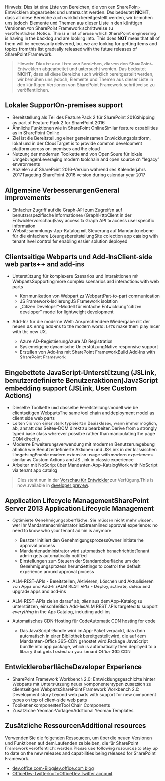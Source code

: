 <span data-ttu-id="4fcf7-p102">Hinweis: Dies ist eine Liste von Bereichen, die von den SharePoint-Entwicklern abgearbeitet und untersucht werden. Das bedeutet **NICHT**, dass all diese Bereiche auch wirklich bereitgestellt werden, wir bemühen uns jedoch, Elemente und Themen aus dieser Liste in den künftigen Versionen von SharePoint Framework schrittweise zu veröffentlichen.</span><span class="sxs-lookup"><span data-stu-id="4fcf7-p102">Notice. This is a list of areas which SharePoint engineering is having in the backlog and are looking into. This does **NOT** mean that all of them will be necessarily delivered, but we are looking for getting items and topics from this list gradually released with the future releases of SharePoint Framework.</span></span>

> Hinweis: Dies ist eine Liste von Bereichen, die von den SharePoint-Entwicklern abgearbeitet und untersucht werden. Das bedeutet **NICHT**, dass all diese Bereiche auch wirklich bereitgestellt werden, wir bemühen uns jedoch, Elemente und Themen aus dieser Liste in den künftigen Versionen von SharePoint Framework schrittweise zu veröffentlichen.  

## <a name="on-premises-support"></a><span data-ttu-id="4fcf7-108">Lokaler Support</span><span class="sxs-lookup"><span data-stu-id="4fcf7-108">On-premises support</span></span>

- <span data-ttu-id="4fcf7-109">Bereitstellung als Teil des Feature Pack 2 für SharePoint 2016</span><span class="sxs-lookup"><span data-stu-id="4fcf7-109">Shipping as part of Feature Pack 2 for SharePoint 2016</span></span>
- <span data-ttu-id="4fcf7-110">Ähnliche Funktionen wie in SharePoint Online</span><span class="sxs-lookup"><span data-stu-id="4fcf7-110">Similar feature capabilities as in SharePoint Online</span></span>
- <span data-ttu-id="4fcf7-111">Ziel ist die Bereitstellung einer gemeinsamen Entwicklungsplattform, lokal und in der Cloud</span><span class="sxs-lookup"><span data-stu-id="4fcf7-111">Target is to provide common development platform across on-premises and the cloud</span></span>
- <span data-ttu-id="4fcf7-112">Nutzung der modernen Toolkette und von Open Soure für lokale Umgebungen</span><span class="sxs-lookup"><span data-stu-id="4fcf7-112">Leveraging modern toolchain and open source on “legacy” environments</span></span>
- <span data-ttu-id="4fcf7-113">Abzielen auf SharePoint 2016-Version während des Kalenderjahrs 2017</span><span class="sxs-lookup"><span data-stu-id="4fcf7-113">Targeting SharePoint 2016 version during calendar year 2017</span></span>

## <a name="general-improvements"></a><span data-ttu-id="4fcf7-114">Allgemeine Verbesserungen</span><span class="sxs-lookup"><span data-stu-id="4fcf7-114">General improvements</span></span>

- <span data-ttu-id="4fcf7-115">Einfacher Zugriff auf die Graph-API zum Zugreifen auf benutzerspezifische Informationen (GraphHttpClient in der Entwicklervorschau)</span><span class="sxs-lookup"><span data-stu-id="4fcf7-115">Easy access to Graph API to access user specific information</span></span>
- <span data-ttu-id="4fcf7-116">Websitesammlungs-App-Katalog mit Steuerung auf Mandantenebene für die einfachere Lösungsbereitstellung</span><span class="sxs-lookup"><span data-stu-id="4fcf7-116">Site collection app catalog with tenant level control for enabling easier solution deployed</span></span> 

## <a name="client-side-web-parts-and-add-ins"></a><span data-ttu-id="4fcf7-117">Clientseitige Webparts und Add-Ins</span><span class="sxs-lookup"><span data-stu-id="4fcf7-117">Client-side web parts++ and add-ins</span></span>

- <span data-ttu-id="4fcf7-118">Unterstützung für komplexere Szenarios und Interaktionen mit Webparts</span><span class="sxs-lookup"><span data-stu-id="4fcf7-118">Supporting more complex scenarios and interactions with web parts</span></span>
    - <span data-ttu-id="4fcf7-119">Kommunikation von Webpart zu Webpart</span><span class="sxs-lookup"><span data-stu-id="4fcf7-119">Part-to-part communication</span></span>
    - <span data-ttu-id="4fcf7-120">JS Framework-Isolierung</span><span class="sxs-lookup"><span data-stu-id="4fcf7-120">JS Framework isolation</span></span>
    - <span data-ttu-id="4fcf7-121">„Citizen Developer“-Modell für einfache Entwicklung</span><span class="sxs-lookup"><span data-stu-id="4fcf7-121">"citizen developer" model for lightweight development</span></span>

- <span data-ttu-id="4fcf7-122">Add-Ins für die moderne Welt: Ansprechendere Wiedergabe mit der neuen UX.</span><span class="sxs-lookup"><span data-stu-id="4fcf7-122">Bring add-ins to the modern world: Let’s make them play nicer with the new UX.</span></span> 
    - <span data-ttu-id="4fcf7-123">Azure AD-Registrierung</span><span class="sxs-lookup"><span data-stu-id="4fcf7-123">Azure AD Registration</span></span>
    - <span data-ttu-id="4fcf7-124">Systemeigene dynamische Unterstützung</span><span class="sxs-lookup"><span data-stu-id="4fcf7-124">Native responsive support</span></span> 
    - <span data-ttu-id="4fcf7-125">Erstellen von Add-Ins mit SharePoint Framework</span><span class="sxs-lookup"><span data-stu-id="4fcf7-125">Build Add-Ins with SharePoint Framework</span></span>

## <a name="javascript-embedding-support-jslink-user-custom-actions"></a><span data-ttu-id="4fcf7-126">Eingebettete JavaScript-Unterstützung (JSLink, benutzerdefinierte Benutzeraktionen)</span><span class="sxs-lookup"><span data-stu-id="4fcf7-126">JavaScript embedding support (JSLink, User Custom Actions)</span></span>

- <span data-ttu-id="4fcf7-127">Dieselbe Toolkette und dasselbe Bereitstellungsmodell wie bei clientseitigen Webparts</span><span class="sxs-lookup"><span data-stu-id="4fcf7-127">The same tool chain and deployment model as client side web parts.</span></span>
- <span data-ttu-id="4fcf7-128">Leiten Sie von einer stark typisierten Basisklasse, wann immer möglich, ab, anstatt das Seiten-DOM direkt zu bearbeiten.</span><span class="sxs-lookup"><span data-stu-id="4fcf7-128">Derive from a strongly typed base class wherever possible rather than manipulating the page DOM directly.</span></span>
- <span data-ttu-id="4fcf7-129">Moderne Erweiterungsverwendung mit modernen Benutzerumgebung ähnlich wie Benutzerdefinierte Aktionen und JS-Link in der klassischen Umgebung</span><span class="sxs-lookup"><span data-stu-id="4fcf7-129">Enable modern extension usage with modern experiences similar as Custom Actions and JS Link in classic experience</span></span>
- <span data-ttu-id="4fcf7-130">Arbeiten mit NoScript über Mandanten-App-Katalog</span><span class="sxs-lookup"><span data-stu-id="4fcf7-130">Work with NoScript via tenant app catalog</span></span>

> <span data-ttu-id="4fcf7-131">Dies steht nun in der [Vorschau für Entwickler](https://dev.office.com/blogs/announcing-availability-of-sharepoint-framework-extensions-developer-preview) zur Verfügung.</span><span class="sxs-lookup"><span data-stu-id="4fcf7-131">This is now available in [developer preview](https://dev.office.com/blogs/announcing-availability-of-sharepoint-framework-extensions-developer-preview).</span></span>

## <a name="application-lifecycle-management"></a><span data-ttu-id="4fcf7-132">Application Lifecycle Management</span><span class="sxs-lookup"><span data-stu-id="4fcf7-132">SharePoint Server 2013 Application Lifecycle Management</span></span>

- <span data-ttu-id="4fcf7-133">Optimierte Genehmigungsoberfläche: Sie müssen nicht mehr wissen, wer Ihr Mandantenadministrator ist</span><span class="sxs-lookup"><span data-stu-id="4fcf7-133">Streamlined approval experience: no need to know who your tenant admin is anymore</span></span>
    - <span data-ttu-id="4fcf7-134">Besitzer initiiert den Genehmigungsprozess</span><span class="sxs-lookup"><span data-stu-id="4fcf7-134">Owner initiate the approval process</span></span>
    - <span data-ttu-id="4fcf7-135">Mandantenadministrator wird automatisch benachrichtigt</span><span class="sxs-lookup"><span data-stu-id="4fcf7-135">Tenant admin gets automatically notified</span></span> 
    - <span data-ttu-id="4fcf7-136">Einstellungen zum Steuern der Standardoberfläche um den Genehmigungsprozess herum</span><span class="sxs-lookup"><span data-stu-id="4fcf7-136">Settings to control the default experience around approval process</span></span>

- <span data-ttu-id="4fcf7-137">ALM-REST-APIs - Bereitstellen, Aktivieren, Löschen und Aktualisieren von Apps und Add-Ins</span><span class="sxs-lookup"><span data-stu-id="4fcf7-137">ALM REST APIs - Deploy, activate, delete and upgrade apps and add-ins</span></span>
- <span data-ttu-id="4fcf7-138">ALM-REST-APIs zielen darauf ab, *alles* aus dem App-Katalog zu unterstützen, einschließlich Add-Ins</span><span class="sxs-lookup"><span data-stu-id="4fcf7-138">ALM REST APIs targeted to support *everything* in the App Catalog, including add-ins</span></span>
- <span data-ttu-id="4fcf7-139">Automatisches CDN-Hosting für Code</span><span class="sxs-lookup"><span data-stu-id="4fcf7-139">Automatic CDN hosting for code</span></span>
    - <span data-ttu-id="4fcf7-140">Das JavaScript-Bundle wird im App-Paket verpackt, das dann automatisch in einer Bibliothek bereitgestellt wird, die auf dem Mandanten-Office 365-CDN gehostet wird.</span><span class="sxs-lookup"><span data-stu-id="4fcf7-140">Package JavaScript bundle into app package, which is automatically then deployed to a library that gets hosted on your tenant Office 365 CDN</span></span>


## <a name="developer-experience"></a><span data-ttu-id="4fcf7-141">Entwickleroberfläche</span><span class="sxs-lookup"><span data-stu-id="4fcf7-141">Developer Experience</span></span>
- <span data-ttu-id="4fcf7-142">SharePoint Framework Workbench 2.0: Entwicklungsgeschichte hinter Webparts mit Unterstützung neuer Komponententypen zusätzlich zu clientseitigen Webparts</span><span class="sxs-lookup"><span data-stu-id="4fcf7-142">SharePoint Framework Workbench 2.0: Development story beyond web parts with support for new component types on top of client-side web parts</span></span>
- <span data-ttu-id="4fcf7-143">Toolkettenkomponenten</span><span class="sxs-lookup"><span data-stu-id="4fcf7-143">Tool Chain Components</span></span>
- <span data-ttu-id="4fcf7-144">Zusätzliche Yeoman-Vorlagen</span><span class="sxs-lookup"><span data-stu-id="4fcf7-144">Additional Yeoman Templates</span></span>


## <a name="additional-resources"></a><span data-ttu-id="4fcf7-145">Zusätzliche Ressourcen</span><span class="sxs-lookup"><span data-stu-id="4fcf7-145">Additional resources</span></span>
<span data-ttu-id="4fcf7-146">Verwenden Sie die folgenden Ressourcen, um über die neuen Versionen und Funktionen auf dem Laufenden zu bleiben, die für SharePoint Framework veröffentlicht werden.</span><span class="sxs-lookup"><span data-stu-id="4fcf7-146">Please use following resources to stay up to date on the new releases and capabilities being released for SharePoint Framework.</span></span>

* [<span data-ttu-id="4fcf7-147">dev.office.com-Blog</span><span class="sxs-lookup"><span data-stu-id="4fcf7-147">dev.office.com blog</span></span>](https://dev.office.com/blogs)
* [<span data-ttu-id="4fcf7-148">OfficeDev-Twitterkonto</span><span class="sxs-lookup"><span data-stu-id="4fcf7-148">OfficeDev Twitter account</span></span>](https://twitter.com/officedev)
